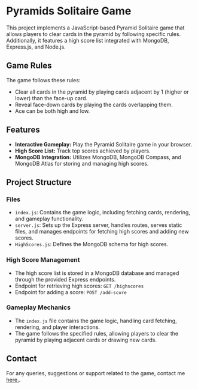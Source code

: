 # Pyramids Solitaire Game

This project implements a JavaScript-based Pyramid Solitaire game that allows players to clear cards in the pyramid by following specific rules. Additionally, it features a high score list integrated with MongoDB, Express.js, and Node.js.

## Game Rules

The game follows these rules:
- Clear all cards in the pyramid by playing cards adjacent by 1 (higher or lower) than the face-up card.
- Reveal face-down cards by playing the cards overlapping them.
- Ace can be both high and low.

## Features

- **Interactive Gameplay:** Play the Pyramid Solitaire game in your browser.
- **High Score List:** Track top scores achieved by players.
- **MongoDB Integration:** Utilizes MongoDB, MongoDB Compass, and MongoDB Atlas for storing and managing high scores.

## Project Structure

### Files
- `index.js`: Contains the game logic, including fetching cards, rendering, and gameplay functionality.
- `server.js`: Sets up the Express server, handles routes, serves static files, and manages endpoints for fetching high scores and adding new scores.
- `HighScores.js`: Defines the MongoDB schema for high scores.

### High Score Management

- The high score list is stored in a MongoDB database and managed through the provided Express endpoints.
- Endpoint for retrieving high scores: `GET /highscores`
- Endpoint for adding a score: `POST /add-score`

### Gameplay Mechanics

- The `index.js` file contains the game logic, handling card fetching, rendering, and player interactions.
- The game follows the specified rules, allowing players to clear the pyramid by playing adjacent cards or drawing new cards.

## Contact

For any queries, suggestions or support related to the game, contact me [here.](mailto:philip@jerkner.se).
